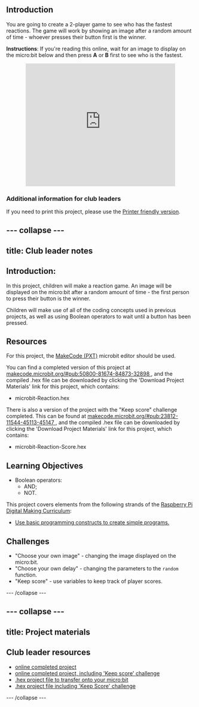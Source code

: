 ## Introduction

You are going to create a 2-player game to see who has the fastest reactions. The game will work by showing an image after a random amount of time - whoever presses their button first is the winner.

__Instructions__: If you're reading this online, wait for an image to display on the micro:bit below and then press __A__ or __B__ first to see who is the fastest.

<div class="trinket" style="width:400px;margin: 0 auto;">
<div style="position:relative;height:0;padding-bottom:81.97%;overflow:hidden;"><iframe style="position:absolute;top:0;left:0;width:100%;height:100%;" src="https://makecode.microbit.org/---run?id=50800-81674-84873-32898" allowfullscreen="allowfullscreen" sandbox="allow-popups allow-scripts allow-same-origin" frameborder="0"></iframe></div>
</div>

### Additional information for club leaders

If you need to print this project, please use the [Printer friendly version](https://projects.raspberrypi.org/en/projects/reaction/print).


--- collapse ---
---
title: Club leader notes
---


## Introduction:
In this project, children will make a reaction game. An image will be displayed on the micro:bit after a random amount of time - the first person to press their button is the winner.

Children will make use of all of the coding concepts used in previous projects, as well as using Boolean operators to wait until a button has been pressed.

## Resources
For this project, the [MakeCode (PXT)](http://jumpto.cc/pxt-new) microbit editor should be used.

You can find a completed version of this project at [makecode.microbit.org/#pub:50800-81674-84873-32898
](https://makecode.microbit.org/#pub:50800-81674-84873-32898
), and the compiled .hex file can be downloaded by clicking the 'Download Project Materials' link for this project, which contains:

+ microbit-Reaction.hex

There is also a version of the project with the "Keep score" challenge completed. This can be found at [makecode.microbit.org/#pub:23812-11544-45113-45147
](https://makecode.microbit.org/#pub:23812-11544-45113-45147
), and the compiled .hex file can be downloaded by clicking the 'Download Project Materials' link for this project, which contains:

+ microbit-Reaction-Score.hex

## Learning Objectives
+ Boolean operators:
	+ AND;
	+ NOT.

This project covers elements from the following strands of the [Raspberry Pi Digital Making Curriculum](http://rpf.io/curriculum):

+ [Use basic programming constructs to create simple programs.](https://www.raspberrypi.org/curriculum/programming/creator)

## Challenges
+ "Choose your own image" - changing the image displayed on the micro:bit.
+ "Choose your own delay" - changing the parameters to the `random` function.
+ "Keep score" - use variables to keep track of player scores.

--- /collapse ---


--- collapse ---
---
title: Project materials
---


## Club leader resources
* [online completed project](https://makecode.microbit.org/#pub:50800-81674-84873-32898)
* [online completed project, including 'Keep score' challenge](https://makecode.microbit.org/#pub:23812-11544-45113-45147)
* [.hex project file to transfer onto your micro:bit](resources/microbit-Reaction.hex)
* [.hex project file including 'Keep Score' challenge](resources/microbit-Reaction-Score.hex)

--- /collapse ---